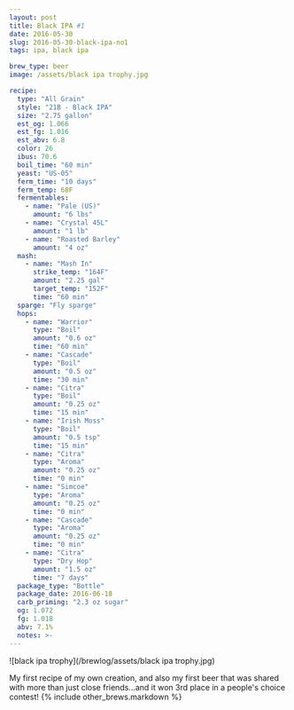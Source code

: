 ```yaml
---
layout: post
title: Black IPA #1
date: 2016-05-30
slug: 2016-05-30-black-ipa-no1
tags: ipa, black ipa

brew_type: beer
image: /assets/black ipa trophy.jpg

recipe:
  type: "All Grain"
  style: "21B - Black IPA"
  size: "2.75 gallon"
  est_og: 1.066
  est_fg: 1.016
  est_abv: 6.8
  color: 26
  ibus: 70.6
  boil_time: "60 min"
  yeast: "US-05"
  ferm_time: "10 days"
  ferm_temp: 68F
  fermentables:
    - name: "Pale (US)"
      amount: "6 lbs"
    - name: "Crystal 45L"
      amount: "1 lb"
    - name: "Roasted Barley"
      amount: "4 oz"
  mash:
    - name: "Mash In"
      strike_temp: "164F"
      amount: "2.25 gal"
      target_temp: "152F"
      time: "60 min"
  sparge: "Fly sparge"
  hops:
    - name: "Warrior"
      type: "Boil"
      amount: "0.6 oz"
      time: "60 min"
    - name: "Cascade"
      type: "Boil"
      amount: "0.5 oz"
      time: "30 min"
    - name: "Citra"
      type: "Boil"
      amount: "0.25 oz"
      time: "15 min"
    - name: "Irish Moss"
      type: "Boil"
      amount: "0.5 tsp"
      time: "15 min"
    - name: "Citra"
      type: "Aroma"
      amount: "0.25 oz"
      time: "0 min"
    - name: "Simcoe"
      type: "Aroma"
      amount: "0.25 oz"
      time: "0 min"
    - name: "Cascade"
      type: "Aroma"
      amount: "0.25 oz"
      time: "0 min"
    - name: "Citra"
      type: "Dry Hop"
      amount: "1.5 oz"
      time: "7 days"
  package_type: "Bottle"
  package_date: 2016-06-18
  carb_priming: "2.3 oz sugar"
  og: 1.072
  fg: 1.018
  abv: 7.1%
  notes: >-
---
```

![black ipa trophy](/brewlog/assets/black ipa trophy.jpg)

My first recipe of my own creation, and also my first beer that was shared with more than just close friends...and it won 3rd place in a people's choice contest!
{% include other_brews.markdown %}

